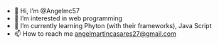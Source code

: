 - 👋 Hi, I’m @Angelmc57
- 👀 I’m interested in web programming
- 🌱 I’m currently learning Phyton (with their frameworks), Java Script
- 📫 How to reach me angelmartincasares27@gmail.com
  
<!---
Angelmc57/Angelmc57 is a ✨ special ✨ repository because its `README.md` (this file) appears on your GitHub profile.
You can click the Preview link to take a look at your changes.
--->
